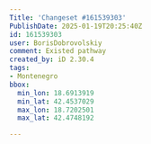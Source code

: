 ```yaml
---
Title: 'Changeset #161539303'
PublishDate: 2025-01-19T20:25:40Z
id: 161539303
user: BorisDobrovolskiy
comment: Existed pathway
created_by: iD 2.30.4
tags:
- Montenegro
bbox:
  min_lon: 18.6913919
  min_lat: 42.4537029
  max_lon: 18.7202501
  max_lat: 42.4748192

---
```

